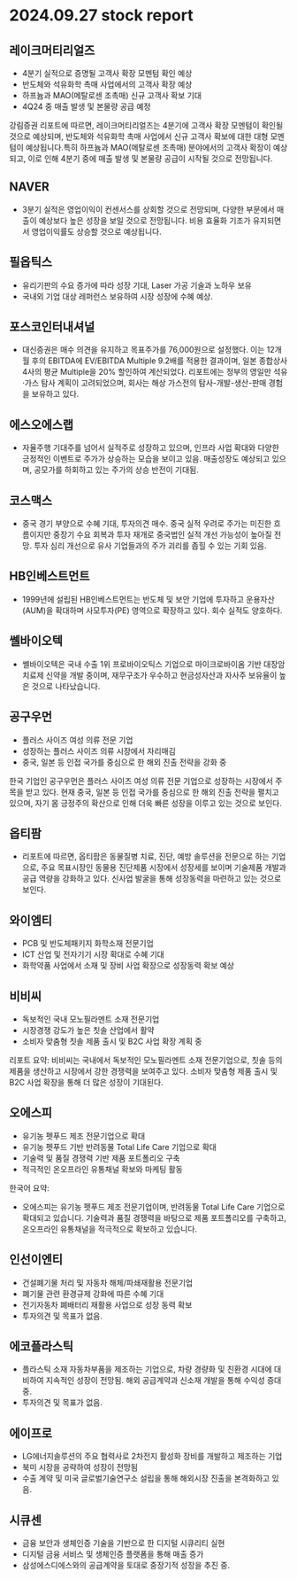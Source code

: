 # 2024.09.27 stock report
## 레이크머티리얼즈
- 4분기 실적으로 증명될 고객사 확장 모멘텀 확인 예상
- 반도체와 석유화학 촉매 사업에서의 고객사 확장 예상
- 하프늄과 MAO(메탈로센 조촉매) 신규 고객사 확보 기대
- 4Q24 중 매출 발생 및 본물량 공급 예정

강림증권 리포트에 따르면, 레이크머티리얼즈는 4분기에 고객사 확장 모멘텀이 확인될 것으로 예상되며, 반도체와 석유화학 촉매 사업에서 신규 고객사 확보에 대한 대형 모멘텀이 예상됩니다.특히 하프늄과 MAO(메탈로센 조촉매) 분야에서의 고객사 확장이 예상되고, 이로 인해 4분기 중에 매출 발생 및 본물량 공급이 시작될 것으로 전망됩니다.
## NAVER
- 3분기 실적은 영업이익이 컨센서스를 상회할 것으로 전망되며, 다양한 부문에서 매출이 예상보다 높은 성장을 보일 것으로 전망됩니다. 비용 효율화 기조가 유지되면서 영업이익률도 상승할 것으로 예상됩니다.
## 필옵틱스
- 유리기판의 수요 증가에 따라 성장 기대, Laser 가공 기술과 노하우 보유
- 국내외 기업 대상 레퍼런스 보유하여 시장 성장에 수혜 예상.
## 포스코인터내셔널
- 대신증권은 매수 의견을 유지하고 목표주가를 76,000원으로 설정했다. 이는 12개월 후의 EBITDA에 EV/EBITDA Multiple 9.2배를 적용한 결과이며, 일본 종합상사 4사의 평균 Multiple을 20% 할인하여 계산되었다. 리포트에는 정부의 영일만 석유·가스 탐사 계획이 고려되었으며, 회사는 해상 가스전의 탐사-개발-생산-판매 경험을 보유하고 있다.
## 에스오에스랩
- 자율주행 기대주를 넘어서 실적주로 성장하고 있으며, 인프라 사업 확대와 다양한 긍정적인 이벤트로 주가가 상승하는 모습을 보이고 있음. 매출성장도 예상되고 있으며, 공모가를 하회하고 있는 주가의 상승 반전이 기대됨.
## 코스맥스
- 중국 경기 부양으로 수혜 기대, 투자의견 매수. 중국 실적 우려로 주가는 미진한 흐름이지만 중장기 수요 회복과 투자 재개로 중국법인 실적 개선 가능성이 높아질 전망. 투자 심리 개선으로 유사 기업들과의 주가 괴리를 좁힐 수 있는 기회 있음.
## HB인베스트먼트
- 1999년에 설립된 HB인베스트먼트는 반도체 및 보안 기업에 투자하고 운용자산(AUM)을 확대하며 사모투자(PE) 영역으로 확장하고 있다. 회수 실적도 양호하다.
## 쎌바이오텍
- 쎌바이오텍은 국내 수출 1위 프로바이오틱스 기업으로 마이크로바이옴 기반 대장암 치료제 신약을 개발 중이며, 재무구조가 우수하고 현금성자산과 자사주 보유율이 높은 것으로 나타났습니다.
## 공구우먼
- 플러스 사이즈 여성 의류 전문 기업
- 성장하는 플러스 사이즈 의류 시장에서 자리매김
- 중국, 일본 등 인접 국가를 중심으로 한 해외 진출 전략을 강화 중

한국 기업인 공구우먼은 플러스 사이즈 여성 의류 전문 기업으로 성장하는 시장에서 주목을 받고 있다. 현재 중국, 일본 등 인접 국가를 중심으로 한 해외 진출 전략을 펼치고 있으며, 자기 몸 긍정주의 확산으로 인해 더욱 빠른 성장을 이루고 있는 것으로 보인다.
## 옵티팜
- 리포트에 따르면, 옵티팜은 동물질병 치료, 진단, 예방 솔루션을 전문으로 하는 기업으로, 주요 목표시장인 동물용 진단제품 시장에서 성장세를 보이며 기술제품 개발과 공급 역량을 강화하고 있다. 신사업 발굴을 통해 성장동력을 마련하고 있는 것으로 보인다.
## 와이엠티
- PCB 및 반도체패키지 화학소재 전문기업
- ICT 산업 및 전자기기 시장 확대로 수혜 기대
- 화학약품 사업에서 소재 및 장비 사업 확장으로 성장동력 확보 예상
## 비비씨
- 독보적인 국내 모노필라멘트 소재 전문기업
- 시장경쟁 강도가 높은 칫솔 산업에서 활약
- 소비자 맞춤형 칫솔 제품 출시 및 B2C 사업 확장 계획 중

리포트 요약: 비비씨는 국내에서 독보적인 모노필라멘트 소재 전문기업으로, 칫솔 등의 제품을 생산하고 시장에서 강한 경쟁력을 보여주고 있다. 소비자 맞춤형 제품 출시 및 B2C 사업 확장을 통해 더 많은 성장이 기대된다.
## 오에스피
- 유기농 펫푸드 제조 전문기업으로 확대
- 유기농 펫푸드 기반 반려동물 Total Life Care 기업으로 확대
- 기술력 및 품질 경쟁력 기반 제품 포트폴리오 구축
- 적극적인 온오프라인 유통채널 확보와 마케팅 활동

한국어 요약:
- 오에스피는 유기농 펫푸드 제조 전문기업이며, 반려동물 Total Life Care 기업으로 확대되고 있습니다. 기술력과 품질 경쟁력을 바탕으로 제품 포트폴리오를 구축하고, 온오프라인 유통채널을 적극적으로 확보하고 있습니다.
## 인선이엔티
- 건설폐기물 처리 및 자동차 해체/파쇄재활용 전문기업
- 폐기물 관련 환경규제 강화에 따른 수혜 기대
- 전기자동차 폐배터리 재활용 사업으로 성장 동력 확보
- 투자의견 및 목표가 없음.
## 에코플라스틱
- 플라스틱 소재 자동차부품을 제조하는 기업으로, 차량 경량화 및 친환경 시대에 대비하여 지속적인 성장이 전망됨. 해외 공급계약과 신소재 개발을 통해 수익성 증대 중.
- 투자의견 및 목표가 없음.
## 에이프로
- LG에너지솔루션의 주요 협력사로 2차전지 활성화 장비를 개발하고 제조하는 기업
- 북미 시장을 공략하여 성장이 전망됨
- 수출 계약 및 미국 글로벌기술연구소 설립을 통해 해외시장 진출을 본격화하고 있음.
## 시큐센
- 금융 보안과 생체인증 기술을 기반으로 한 디지털 시큐리티 실현
- 디지털 금융 서비스 및 생체인증 플랫폼을 통해 매출 증가
- 삼성에스디에스와의 공급계약을 토대로 중장기적 성장을 추진 중.